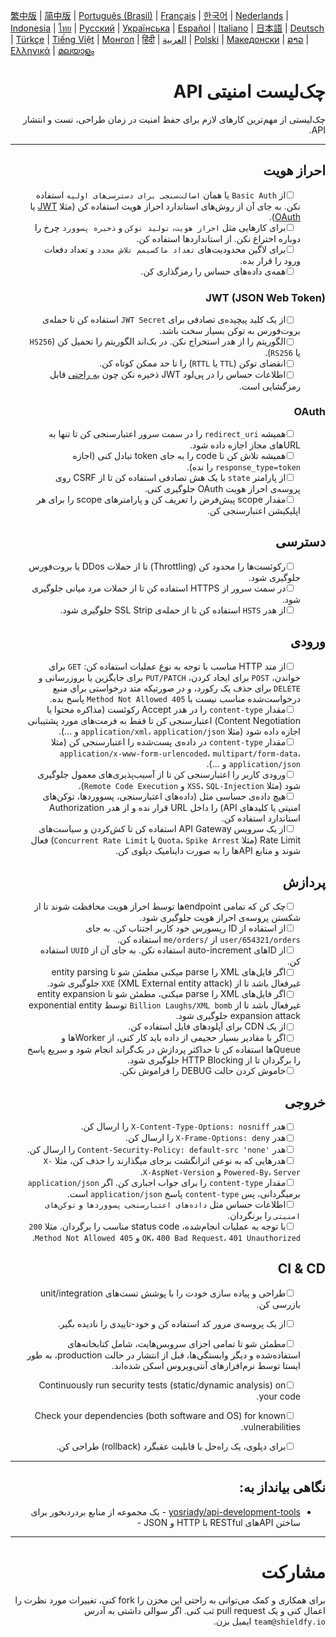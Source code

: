 [繁中版](./README-tw.md) | [简中版](./README-zh.md) | [Português (Brasil)](./README-pt_BR.md) | [Français](./README-fr.md) | [한국어](./README-ko.md) | [Nederlands](./README-nl.md) | [Indonesia](./README-id.md) | [ไทย](./README-th.md) | [Русский](./README-ru.md) | [Українська](./README-uk.md) | [Español](./README-es.md) | [Italiano](./README-it.md) | [日本語](./README-ja.md) | [Deutsch](./README-de.md) | [Türkçe](./README-tr.md) | [Tiếng Việt](./README-vi.md) | [Монгол](./README-mn.md) | [हिंदी](./README-hi.md) | [العربية](./README-ar.md) | [Polski](./README-pl.md) | [Македонски](./README-mk.md) | [ລາວ](./README-lo.md) | [Ελληνικά](./README-el.md) | [മലയാളം](./README-ml.md)

<div dir="rtl">

# چک‌لیست امنیتی API
چک‌لیستی از مهم‌ترین کارهای لازم برای حفظ امنیت در زمان طراحی، تست و انتشار API.

---

## احراز هویت
- [ ] &nbsp;&nbsp;&nbsp;&nbsp;&nbsp;&nbsp;از `Basic Auth` یا همان `اصالت‌سنجی برای دسترسی‌های اولیه` استفاده نکن. به جای آن از روش‌های استاندارد احراز هویت استفاده کن (مثلا [JWT](https://jwt.io/) یا [OAuth](https://oauth.net/)).
- [ ] &nbsp;&nbsp;&nbsp;&nbsp;&nbsp;&nbsp;برای کارهایی مثل `احراز هویت`، `تولید توکن` و `ذخیره پسوورد` چرخ را دوباره اختراع نکن. از استانداردها استفاده کن.
- [ ] &nbsp;&nbsp;&nbsp;&nbsp;&nbsp;&nbsp;برای لاگین محدودیت‌های `تعداد ماکسیمم تلاش مجدد`  و تعداد دفعات ورود را قرار بده.
- [ ] &nbsp;&nbsp;&nbsp;&nbsp;&nbsp;&nbsp;همه‌ی داده‌های حساس را رمزگذاری کن.

### JWT (JSON Web Token)
- [ ] &nbsp;&nbsp;&nbsp;&nbsp;&nbsp;&nbsp;از یک کلید پیچیده‌ی تصادفی برای `JWT Secret` استفاده کن تا حمله‌ی بروت‌فورس به توکن بسیار سخت باشد.
- [ ] &nbsp;&nbsp;&nbsp;&nbsp;&nbsp;&nbsp;الگوریتم را از هدر استخراج نکن. در بک‌اند الگوریتم را تحمیل کن (`HS256` یا `RS256`).
- [ ] &nbsp;&nbsp;&nbsp;&nbsp;&nbsp;&nbsp;انقضای توکن (`TTL` یا `RTTL`) را تا حد ممکن کوتاه کن.
- [ ] &nbsp;&nbsp;&nbsp;&nbsp;&nbsp;&nbsp;اطلاعات حساس را در پی‌لود JWT ذخیره نکن چون [به راحتی](https://jwt.io/#debugger-io) قابل رمزگشایی است.

### OAuth
- [ ] &nbsp;&nbsp;&nbsp;&nbsp;&nbsp;&nbsp;همیشه `redirect_uri` را در سمت سرور اعتبارسنجی کن تا تنها به URLهای مجاز اجازه داده شود.
- [ ] &nbsp;&nbsp;&nbsp;&nbsp;&nbsp;&nbsp;همیشه تلاش کن تا code را به جای token تبادل کنی (اجازه `response_type=token` را نده).
- [ ] &nbsp;&nbsp;&nbsp;&nbsp;&nbsp;&nbsp;از پارامتر `state` با یک هش تصادفی استفاده کن تا از CSRF روی پروسه‌ی احراز هویت OAuth جلوگیری کنی.
- [ ] &nbsp;&nbsp;&nbsp;&nbsp;&nbsp;&nbsp;مقدار scope پیش‌فرض را تعریف کن و پارامترهای scope را برای هر اپلیکیشن اعتبارسنجی کن.

## دسترسی
- [ ] &nbsp;&nbsp;&nbsp;&nbsp;&nbsp;&nbsp;رکوئست‌ها را محدود کن (Throttling) تا از حملات DDos یا بروت‌فورس جلوگیری شود.
- [ ] &nbsp;&nbsp;&nbsp;&nbsp;&nbsp;&nbsp;در سمت سرور از HTTPS استفاده کن تا از حملات مرد میانی جلوگیری شود.
- [ ] &nbsp;&nbsp;&nbsp;&nbsp;&nbsp;&nbsp;از هدر `HSTS` استفاده کن تا از حمله‌ی SSL Strip جلوگیری شود.

## ورودی
- [ ] &nbsp;&nbsp;&nbsp;&nbsp;&nbsp;&nbsp;از متد HTTP مناسب با توجه به نوع عملیات استفاده کن: `GET` برای خواندن، `POST` برای ایجاد کردن، `PUT/PATCH` برای جایگزین یا بروزرسانی و `DELETE` برای حذف یک رکورد، و در صورتیکه متد درخواستی برای منبع درخواست‌شده مناسب نیست با `405 Method Not Allowed` پاسخ بده.
- [ ] &nbsp;&nbsp;&nbsp;&nbsp;&nbsp;&nbsp;مقدار `content-type` را در هدر Accept رکوئست (مذاکره محتوا یا Content Negotiation) اعتبارسنجی کن تا فقط به فرمت‌های مورد پشتیبانی اجازه داده شود (مثلا `application/xml`، `application/json` و ...).
- [ ] &nbsp;&nbsp;&nbsp;&nbsp;&nbsp;&nbsp;مقدار `content-type` در داده‌ی پست‌شده را اعتبارسنجی کن (مثلا `application/x-www-form-urlencoded`، `multipart/form-data`، `application/json` و ...).
- [ ] &nbsp;&nbsp;&nbsp;&nbsp;&nbsp;&nbsp;ورودی کاربر را اعتبارسنجی کن تا از آسیب‌پذیری‌های معمول جلوگیری شود (مثلا `XSS`، `SQL-Injection` و `Remote Code Execution`).
- [ ] &nbsp;&nbsp;&nbsp;&nbsp;&nbsp;&nbsp;هیچ داده‌ی حساسی مثل (داده‌های اعتبارسنجی، پسوورد‌ها، توکن‌های امنیتی یا کلید‌های API) را داخل URL قرار نده و از هدر Authorization استاندارد استفاده کن.
- [ ] &nbsp;&nbsp;&nbsp;&nbsp;&nbsp;&nbsp;از یک سرویس API Gateway استفاده کن تا کش‌کردن و سیاست‌های Rate Limit (مثلا `Quota`، `Spike Arrest` یا `Concurrent Rate Limit`) فعال شوند و منابع APIها را به صورت داینامیک دپلوی کن.

## پردازش
- [ ] &nbsp;&nbsp;&nbsp;&nbsp;&nbsp;&nbsp;چک کن که تمامی endpointها توسط احراز هویت محافظت شوند تا از شکستن پروسه‌ی احراز هویت جلوگیری شود.
- [ ] &nbsp;&nbsp;&nbsp;&nbsp;&nbsp;&nbsp;از استفاده از ID ریسورس خود کاربر اجتناب کن. به جای `user/654321/orders` از `/me/orders` استفاده کن.
- [ ] &nbsp;&nbsp;&nbsp;&nbsp;&nbsp;&nbsp;از IDهای auto-increment استفاده نکن. به جای آن از `UUID` استفاده کن.
- [ ] &nbsp;&nbsp;&nbsp;&nbsp;&nbsp;&nbsp;اگر فایل‌های XML را parse میکنی مطمئن شو تا entity parsing غیرفعال باشد تا از `XXE` (XML External entity attack) جلوگیری شود.
- [ ] &nbsp;&nbsp;&nbsp;&nbsp;&nbsp;&nbsp;اگر فایل‌های XML را parse میکنی، مطمئن شو تا entity expansion غیرفعال باشد تا از `Billion Laughs/XML bomb` توسط exponential entity expansion attack جلوگیری شود.
- [ ] &nbsp;&nbsp;&nbsp;&nbsp;&nbsp;&nbsp;از یک CDN برای آپلودهای فایل استفاده کن.
- [ ] &nbsp;&nbsp;&nbsp;&nbsp;&nbsp;&nbsp;اگر با مقادیر بسیار حجیمی از داده باید کار کنی، از Workerها و Queueها استفاده کن تا حداکثر پردازش در بک‌گراند انجام شود و سریع پاسخ را برگردان تا از HTTP Blocking جلوگیری شود.
- [ ] &nbsp;&nbsp;&nbsp;&nbsp;&nbsp;&nbsp;خاموش کردن حالت DEBUG را فراموش نکن.

## خروجی
- [ ] &nbsp;&nbsp;&nbsp;&nbsp;&nbsp;&nbsp;هدر `X-Content-Type-Options: nosniff` را ارسال کن.
- [ ] &nbsp;&nbsp;&nbsp;&nbsp;&nbsp;&nbsp;هدر `X-Frame-Options: deny` را ارسال کن.
- [ ] &nbsp;&nbsp;&nbsp;&nbsp;&nbsp;&nbsp;هدر `'Content-Security-Policy: default-src 'none` را ارسال کن.
- [ ] &nbsp;&nbsp;&nbsp;&nbsp;&nbsp;&nbsp;هدرهایی که به نوعی اثرانگشت برجای میگذارند را حذف کن، مثلا `X-Powered-By`، `Server` و ‍`X-AspNet-Version`.
- [ ] &nbsp;&nbsp;&nbsp;&nbsp;&nbsp;&nbsp;مقدار `content-type` را برای جواب اجباری کن. اگر `application/json` برمیگردانی، پس `content-type` پاسخ `application/json` است.
- [ ] &nbsp;&nbsp;&nbsp;&nbsp;&nbsp;&nbsp;اطلاعات حساس مثل `داده‌های اعتبارسنجی`، `پسوورد‌ها` و `توکن‌های امنیتی` را برنگردان.
- [ ] &nbsp;&nbsp;&nbsp;&nbsp;&nbsp;&nbsp;با توجه به عملیات انجام‌شده، status code مناسب را برگردان. مثلا `200 OK`، `400 Bad Request`، `401 Unauthorized` و `405 Method Not Allowed`.

## CI & CD
- [ ] &nbsp;&nbsp;&nbsp;&nbsp;&nbsp;&nbsp;طراحی و پیاده سازی خودت را با پوشش تست‌های unit/integration بازرسی کن.
- [ ] &nbsp;&nbsp;&nbsp;&nbsp;&nbsp;&nbsp;از یک پروسه‌ی مرور کد استفاده کن و خود-تاییدی را نادیده بگیر.
- [ ] &nbsp;&nbsp;&nbsp;&nbsp;&nbsp;&nbsp;مطمئن شو تا تمامی اجزای سرویس‌هایت، شامل کتابخانه‌های استفاده‌شده و دیگر وابستگی‌ها، قبل از انتشار در حالت production، به طور ایستا توسط نرم‌افزارهای آنتی‌ویروس اسکن شده‌اند.
- [ ] &nbsp;&nbsp;&nbsp;&nbsp;&nbsp;&nbsp;Continuously run security tests (static/dynamic analysis) on your code.
- [ ] &nbsp;&nbsp;&nbsp;&nbsp;&nbsp;&nbsp;Check your dependencies (both software and OS) for known vulnerabilities.
- [ ] &nbsp;&nbsp;&nbsp;&nbsp;&nbsp;&nbsp;برای دپلوی، یک راه‌حل با قابلیت عقبگرد (rollback) طراحی کن.


---

## نگاهی بیانداز به:
- [yosriady/api-development-tools](https://github.com/yosriady/api-development-tools) - یک مجموعه از منابع بردردبخور برای ساختن APIهای RESTful با HTTP و JSON -


---

# مشارکت
برای همکاری و کمک می‌توانی به راحتی این مخزن را fork کنی، تغییرات مورد نظرت را اعمال کنی و یک pull request ثب کنی. اگر سوالی داشتی به آدرس `team@shieldfy.io` ایمیل بزن.
</div>
